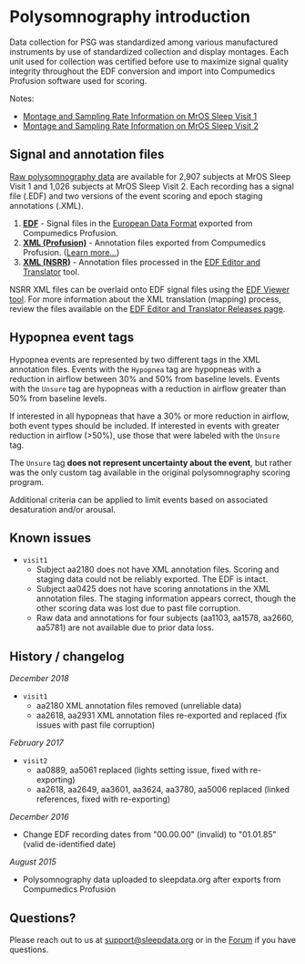 # Polysomnography introduction

Data collection for PSG was standardized among various manufactured instruments by use of standardized collection and display montages. Each unit used for collection was certified before use to maximize signal quality integrity throughout the EDF conversion and import into Compumedics Profusion software used for scoring.

Notes:

- [Montage and Sampling Rate Information on MrOS Sleep Visit 1](:pages_path:/equipment-mros1.md)
- [Montage and Sampling Rate Information on MrOS Sleep Visit 2](:pages_path:/equipment-mros2.md)

## Signal and annotation files

[Raw polysomnography data](:files_path:/polysomnography) are available for 2,907 subjects at MrOS Sleep Visit 1 and 1,026 subjects at MrOS Sleep Visit 2. Each recording has a signal file (.EDF) and two versions of the event scoring and epoch staging annotations (.XML).

1. **[EDF](:files_path:/polysomnography/edfs)** - Signal files in the [European Data Format](http://www.edfplus.info/) exported from Compumedics Profusion.
2. **[XML (Profusion)](:files_path:/polysomnography/annotations-events-profusion)** - Annotation files exported from Compumedics Profusion. ([Learn more...](https://github.com/nsrr/edf-editor-translator/wiki/Compumedics-Annotation-Format))
3. **[XML (NSRR)](:files_path:/polysomnography/annotations-events-nsrr)** - Annotation files processed in the [EDF Editor and Translator](https://github.com/nsrr/edf-editor-translator) tool.

NSRR XML files can be overlaid onto EDF signal files using the [EDF Viewer tool](https://github.com/nsrr/edf-viewer). For more information about the XML translation (mapping) process, review the files available on the [EDF Editor and Translator Releases page](https://github.com/nsrr/edf-editor-translator/releases).

## Hypopnea event tags

Hypopnea events are represented by two different tags in the XML annotation files. Events with the `Hypopnea` tag are hypopneas with a reduction in airflow between 30% and 50% from baseline levels. Events with the `Unsure` tag are hypopneas with a reduction in airflow greater than 50% from baseline levels.

If interested in all hypopneas that have a 30% or more reduction in airflow, both event types should be included. If interested in events with greater reduction in airflow (>50%), use those that were labeled with the `Unsure` tag.

The `Unsure` tag **does not represent uncertainty about the event**, but rather was the only custom tag available in the original polysomnography scoring program.

Additional criteria can be applied to limit events based on associated desaturation and/or arousal.

## Known issues

- `visit1`
  - Subject aa2180 does not have XML annotation files. Scoring and staging data could not be reliably exported. The EDF is intact.
  - Subject aa0425 does not have scoring annotations in the XML annotation files. The staging information appears correct, though the other scoring data was lost due to past file corruption.
  - Raw data and annotations for four subjects (aa1103, aa1578, aa2660, aa5781) are not available due to prior data loss.

## History / changelog

*December 2018*
- `visit1`
  - aa2180 XML annotation files removed (unreliable data)
  - aa2618, aa2931 XML annotation files re-exported and replaced (fix issues with past file corruption)

*February 2017*
- `visit2`
  - aa0889, aa5061 replaced (lights setting issue, fixed with re-exporting)
  - aa2618, aa2649, aa3601, aa3624, aa3780, aa5006 replaced (linked references, fixed with re-exporting)

*December 2016*
- Change EDF recording dates from "00.00.00" (invalid) to "01.01.85" (valid de-identified date)

*August 2015*
- Polysomnography data uploaded to sleepdata.org after exports from Compumedics Profusion

## Questions?

Please reach out to us at support@sleepdata.org or in the [Forum](https://sleepdata.org/forum) if you have questions.
